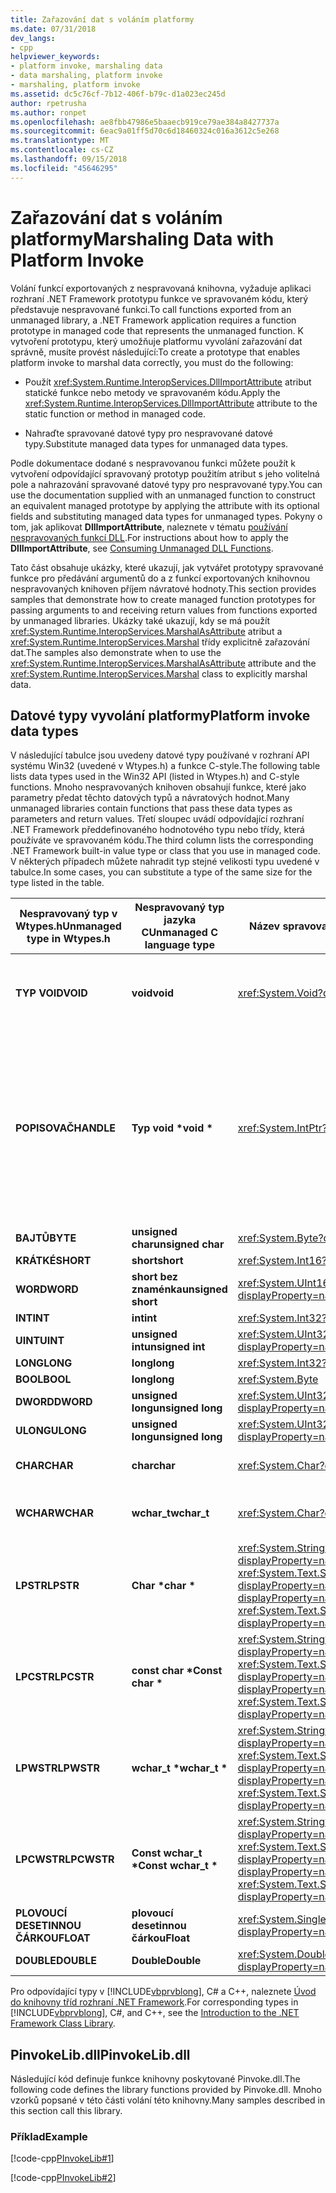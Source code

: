 ```yaml
---
title: Zařazování dat s voláním platformy
ms.date: 07/31/2018
dev_langs:
- cpp
helpviewer_keywords:
- platform invoke, marshaling data
- data marshaling, platform invoke
- marshaling, platform invoke
ms.assetid: dc5c76cf-7b12-406f-b79c-d1a023ec245d
author: rpetrusha
ms.author: ronpet
ms.openlocfilehash: ae8fbb47986e5baaecb919ce79ae384a8427737a
ms.sourcegitcommit: 6eac9a01ff5d70c6d18460324c016a3612c5e268
ms.translationtype: MT
ms.contentlocale: cs-CZ
ms.lasthandoff: 09/15/2018
ms.locfileid: "45646295"
---
```

# <a name="marshaling-data-with-platform-invoke"></a><span data-ttu-id="3f91e-102">Zařazování dat s voláním platformy</span><span class="sxs-lookup"><span data-stu-id="3f91e-102">Marshaling Data with Platform Invoke</span></span>
<span data-ttu-id="3f91e-103">Volání funkcí exportovaných z nespravovaná knihovna, vyžaduje aplikaci rozhraní .NET Framework prototypu funkce ve spravovaném kódu, který představuje nespravované funkci.</span><span class="sxs-lookup"><span data-stu-id="3f91e-103">To call functions exported from an unmanaged library, a .NET Framework application requires a function prototype in managed code that represents the unmanaged function.</span></span> <span data-ttu-id="3f91e-104">K vytvoření prototypu, který umožňuje platformu vyvolání zařazování dat správně, musíte provést následující:</span><span class="sxs-lookup"><span data-stu-id="3f91e-104">To create a prototype that enables platform invoke to marshal data correctly, you must do the following:</span></span>  
  
-   <span data-ttu-id="3f91e-105">Použít <xref:System.Runtime.InteropServices.DllImportAttribute> atribut statické funkce nebo metody ve spravovaném kódu.</span><span class="sxs-lookup"><span data-stu-id="3f91e-105">Apply the <xref:System.Runtime.InteropServices.DllImportAttribute> attribute to the static function or method in managed code.</span></span>  
  
-   <span data-ttu-id="3f91e-106">Nahraďte spravované datové typy pro nespravované datové typy.</span><span class="sxs-lookup"><span data-stu-id="3f91e-106">Substitute managed data types for unmanaged data types.</span></span>  
  
 <span data-ttu-id="3f91e-107">Podle dokumentace dodané s nespravovanou funkci můžete použít k vytvoření odpovídající spravovaný prototyp použitím atribut s jeho volitelná pole a nahrazování spravované datové typy pro nespravované typy.</span><span class="sxs-lookup"><span data-stu-id="3f91e-107">You can use the documentation supplied with an unmanaged function to construct an equivalent managed prototype by applying the attribute with its optional fields and substituting managed data types for unmanaged types.</span></span> <span data-ttu-id="3f91e-108">Pokyny o tom, jak aplikovat **DllImportAttribute**, naleznete v tématu [používání nespravovaných funkcí DLL](../../../docs/framework/interop/consuming-unmanaged-dll-functions.md).</span><span class="sxs-lookup"><span data-stu-id="3f91e-108">For instructions about how to apply the **DllImportAttribute**, see [Consuming Unmanaged DLL Functions](../../../docs/framework/interop/consuming-unmanaged-dll-functions.md).</span></span>  
  
 <span data-ttu-id="3f91e-109">Tato část obsahuje ukázky, které ukazují, jak vytvářet prototypy spravované funkce pro předávání argumentů do a z funkcí exportovaných knihovnou nespravovaných knihoven příjem návratové hodnoty.</span><span class="sxs-lookup"><span data-stu-id="3f91e-109">This section provides samples that demonstrate how to create managed function prototypes for passing arguments to and receiving return values from functions exported by unmanaged libraries.</span></span> <span data-ttu-id="3f91e-110">Ukázky také ukazují, kdy se má použít <xref:System.Runtime.InteropServices.MarshalAsAttribute> atribut a <xref:System.Runtime.InteropServices.Marshal> třídy explicitně zařazování dat.</span><span class="sxs-lookup"><span data-stu-id="3f91e-110">The samples also demonstrate when to use the <xref:System.Runtime.InteropServices.MarshalAsAttribute> attribute and the <xref:System.Runtime.InteropServices.Marshal> class to explicitly marshal data.</span></span>  
  
## <a name="platform-invoke-data-types"></a><span data-ttu-id="3f91e-111">Datové typy vyvolání platformy</span><span class="sxs-lookup"><span data-stu-id="3f91e-111">Platform invoke data types</span></span>  
 <span data-ttu-id="3f91e-112">V následující tabulce jsou uvedeny datové typy používané v rozhraní API systému Win32 (uvedené v Wtypes.h) a funkce C-style.</span><span class="sxs-lookup"><span data-stu-id="3f91e-112">The following table lists data types used in the Win32 API (listed in Wtypes.h) and C-style functions.</span></span> <span data-ttu-id="3f91e-113">Mnoho nespravovaných knihoven obsahují funkce, které jako parametry předat těchto datových typů a návratových hodnot.</span><span class="sxs-lookup"><span data-stu-id="3f91e-113">Many unmanaged libraries contain functions that pass these data types as parameters and return values.</span></span> <span data-ttu-id="3f91e-114">Třetí sloupec uvádí odpovídající rozhraní .NET Framework předdefinovaného hodnotového typu nebo třídy, která používáte ve spravovaném kódu.</span><span class="sxs-lookup"><span data-stu-id="3f91e-114">The third column lists the corresponding .NET Framework built-in value type or class that you use in managed code.</span></span> <span data-ttu-id="3f91e-115">V některých případech můžete nahradit typ stejné velikosti typu uvedené v tabulce.</span><span class="sxs-lookup"><span data-stu-id="3f91e-115">In some cases, you can substitute a type of the same size for the type listed in the table.</span></span>  
  
|<span data-ttu-id="3f91e-116">Nespravovaný typ v Wtypes.h</span><span class="sxs-lookup"><span data-stu-id="3f91e-116">Unmanaged type in Wtypes.h</span></span>|<span data-ttu-id="3f91e-117">Nespravovaný typ jazyka C</span><span class="sxs-lookup"><span data-stu-id="3f91e-117">Unmanaged C language type</span></span>|<span data-ttu-id="3f91e-118">Název spravované třídy</span><span class="sxs-lookup"><span data-stu-id="3f91e-118">Managed class name</span></span>|<span data-ttu-id="3f91e-119">Popis</span><span class="sxs-lookup"><span data-stu-id="3f91e-119">Description</span></span>|  
|--------------------------------|-------------------------------|------------------------|-----------------|  
|<span data-ttu-id="3f91e-120">**TYP VOID**</span><span class="sxs-lookup"><span data-stu-id="3f91e-120">**VOID**</span></span>|<span data-ttu-id="3f91e-121">**void**</span><span class="sxs-lookup"><span data-stu-id="3f91e-121">**void**</span></span>|<xref:System.Void?displayProperty=nameWithType>|<span data-ttu-id="3f91e-122">Použít pro funkci, která nevrací hodnotu.</span><span class="sxs-lookup"><span data-stu-id="3f91e-122">Applied to a function that does not return a value.</span></span>|
|<span data-ttu-id="3f91e-123">**POPISOVAČ**</span><span class="sxs-lookup"><span data-stu-id="3f91e-123">**HANDLE**</span></span>|<span data-ttu-id="3f91e-124">**Typ void \***</span><span class="sxs-lookup"><span data-stu-id="3f91e-124">**void \***</span></span>|<xref:System.IntPtr?displayProperty=nameWithType>|<span data-ttu-id="3f91e-125">32 bitů na 32bitové operační systémy Windows, 64 bitů v operačních systémech Windows 64-bit.</span><span class="sxs-lookup"><span data-stu-id="3f91e-125">32 bits on 32-bit Windows operating systems, 64 bits on 64-bit Windows operating systems.</span></span>|  
|<span data-ttu-id="3f91e-126">**BAJTŮ**</span><span class="sxs-lookup"><span data-stu-id="3f91e-126">**BYTE**</span></span>|<span data-ttu-id="3f91e-127">**unsigned char**</span><span class="sxs-lookup"><span data-stu-id="3f91e-127">**unsigned char**</span></span>|<xref:System.Byte?displayProperty=nameWithType>|<span data-ttu-id="3f91e-128">8 bitů</span><span class="sxs-lookup"><span data-stu-id="3f91e-128">8 bits</span></span>|  
|<span data-ttu-id="3f91e-129">**KRÁTKÉ**</span><span class="sxs-lookup"><span data-stu-id="3f91e-129">**SHORT**</span></span>|<span data-ttu-id="3f91e-130">**short**</span><span class="sxs-lookup"><span data-stu-id="3f91e-130">**short**</span></span>|<xref:System.Int16?displayProperty=nameWithType>|<span data-ttu-id="3f91e-131">16 bitů</span><span class="sxs-lookup"><span data-stu-id="3f91e-131">16 bits</span></span>|  
|<span data-ttu-id="3f91e-132">**WORD**</span><span class="sxs-lookup"><span data-stu-id="3f91e-132">**WORD**</span></span>|<span data-ttu-id="3f91e-133">**short bez znaménka**</span><span class="sxs-lookup"><span data-stu-id="3f91e-133">**unsigned short**</span></span>|<xref:System.UInt16?displayProperty=nameWithType>|<span data-ttu-id="3f91e-134">16 bitů</span><span class="sxs-lookup"><span data-stu-id="3f91e-134">16 bits</span></span>|  
|<span data-ttu-id="3f91e-135">**INT**</span><span class="sxs-lookup"><span data-stu-id="3f91e-135">**INT**</span></span>|<span data-ttu-id="3f91e-136">**int**</span><span class="sxs-lookup"><span data-stu-id="3f91e-136">**int**</span></span>|<xref:System.Int32?displayProperty=nameWithType>|<span data-ttu-id="3f91e-137">32 bitů</span><span class="sxs-lookup"><span data-stu-id="3f91e-137">32 bits</span></span>|  
|<span data-ttu-id="3f91e-138">**UINT**</span><span class="sxs-lookup"><span data-stu-id="3f91e-138">**UINT**</span></span>|<span data-ttu-id="3f91e-139">**unsigned int**</span><span class="sxs-lookup"><span data-stu-id="3f91e-139">**unsigned int**</span></span>|<xref:System.UInt32?displayProperty=nameWithType>|<span data-ttu-id="3f91e-140">32 bitů</span><span class="sxs-lookup"><span data-stu-id="3f91e-140">32 bits</span></span>|  
|<span data-ttu-id="3f91e-141">**LONG**</span><span class="sxs-lookup"><span data-stu-id="3f91e-141">**LONG**</span></span>|<span data-ttu-id="3f91e-142">**long**</span><span class="sxs-lookup"><span data-stu-id="3f91e-142">**long**</span></span>|<xref:System.Int32?displayProperty=nameWithType>|<span data-ttu-id="3f91e-143">32 bitů</span><span class="sxs-lookup"><span data-stu-id="3f91e-143">32 bits</span></span>|  
|<span data-ttu-id="3f91e-144">**BOOL**</span><span class="sxs-lookup"><span data-stu-id="3f91e-144">**BOOL**</span></span>|<span data-ttu-id="3f91e-145">**long**</span><span class="sxs-lookup"><span data-stu-id="3f91e-145">**long**</span></span>|<xref:System.Byte>|<span data-ttu-id="3f91e-146">32 bitů</span><span class="sxs-lookup"><span data-stu-id="3f91e-146">32 bits</span></span>|  
|<span data-ttu-id="3f91e-147">**DWORD**</span><span class="sxs-lookup"><span data-stu-id="3f91e-147">**DWORD**</span></span>|<span data-ttu-id="3f91e-148">**unsigned long**</span><span class="sxs-lookup"><span data-stu-id="3f91e-148">**unsigned long**</span></span>|<xref:System.UInt32?displayProperty=nameWithType>|<span data-ttu-id="3f91e-149">32 bitů</span><span class="sxs-lookup"><span data-stu-id="3f91e-149">32 bits</span></span>|  
|<span data-ttu-id="3f91e-150">**ULONG**</span><span class="sxs-lookup"><span data-stu-id="3f91e-150">**ULONG**</span></span>|<span data-ttu-id="3f91e-151">**unsigned long**</span><span class="sxs-lookup"><span data-stu-id="3f91e-151">**unsigned long**</span></span>|<xref:System.UInt32?displayProperty=nameWithType>|<span data-ttu-id="3f91e-152">32 bitů</span><span class="sxs-lookup"><span data-stu-id="3f91e-152">32 bits</span></span>|  
|<span data-ttu-id="3f91e-153">**CHAR**</span><span class="sxs-lookup"><span data-stu-id="3f91e-153">**CHAR**</span></span>|<span data-ttu-id="3f91e-154">**char**</span><span class="sxs-lookup"><span data-stu-id="3f91e-154">**char**</span></span>|<xref:System.Char?displayProperty=nameWithType>|<span data-ttu-id="3f91e-155">Uspořádání s ANSI.</span><span class="sxs-lookup"><span data-stu-id="3f91e-155">Decorate with ANSI.</span></span>|  
|<span data-ttu-id="3f91e-156">**WCHAR**</span><span class="sxs-lookup"><span data-stu-id="3f91e-156">**WCHAR**</span></span>|<span data-ttu-id="3f91e-157">**wchar_t**</span><span class="sxs-lookup"><span data-stu-id="3f91e-157">**wchar_t**</span></span>|<xref:System.Char?displayProperty=nameWithType>|<span data-ttu-id="3f91e-158">Vyplnění pomocí kódování Unicode.</span><span class="sxs-lookup"><span data-stu-id="3f91e-158">Decorate with Unicode.</span></span>|  
|<span data-ttu-id="3f91e-159">**LPSTR**</span><span class="sxs-lookup"><span data-stu-id="3f91e-159">**LPSTR**</span></span>|<span data-ttu-id="3f91e-160">**Char &ast;**</span><span class="sxs-lookup"><span data-stu-id="3f91e-160">**char &ast;**</span></span>|<span data-ttu-id="3f91e-161"><xref:System.String?displayProperty=nameWithType> Nebo <xref:System.Text.StringBuilder?displayProperty=nameWithType></span><span class="sxs-lookup"><span data-stu-id="3f91e-161"><xref:System.String?displayProperty=nameWithType> or <xref:System.Text.StringBuilder?displayProperty=nameWithType></span></span>|<span data-ttu-id="3f91e-162">Uspořádání s ANSI.</span><span class="sxs-lookup"><span data-stu-id="3f91e-162">Decorate with ANSI.</span></span>|  
|<span data-ttu-id="3f91e-163">**LPCSTR**</span><span class="sxs-lookup"><span data-stu-id="3f91e-163">**LPCSTR**</span></span>|<span data-ttu-id="3f91e-164">**const char &ast;**</span><span class="sxs-lookup"><span data-stu-id="3f91e-164">**Const char &ast;**</span></span>|<span data-ttu-id="3f91e-165"><xref:System.String?displayProperty=nameWithType> Nebo <xref:System.Text.StringBuilder?displayProperty=nameWithType></span><span class="sxs-lookup"><span data-stu-id="3f91e-165"><xref:System.String?displayProperty=nameWithType> or <xref:System.Text.StringBuilder?displayProperty=nameWithType></span></span>|<span data-ttu-id="3f91e-166">Uspořádání s ANSI.</span><span class="sxs-lookup"><span data-stu-id="3f91e-166">Decorate with ANSI.</span></span>|  
|<span data-ttu-id="3f91e-167">**LPWSTR**</span><span class="sxs-lookup"><span data-stu-id="3f91e-167">**LPWSTR**</span></span>|<span data-ttu-id="3f91e-168">**wchar_t &ast;**</span><span class="sxs-lookup"><span data-stu-id="3f91e-168">**wchar_t &ast;**</span></span>|<span data-ttu-id="3f91e-169"><xref:System.String?displayProperty=nameWithType> Nebo <xref:System.Text.StringBuilder?displayProperty=nameWithType></span><span class="sxs-lookup"><span data-stu-id="3f91e-169"><xref:System.String?displayProperty=nameWithType> or <xref:System.Text.StringBuilder?displayProperty=nameWithType></span></span>|<span data-ttu-id="3f91e-170">Vyplnění pomocí kódování Unicode.</span><span class="sxs-lookup"><span data-stu-id="3f91e-170">Decorate with Unicode.</span></span>|  
|<span data-ttu-id="3f91e-171">**LPCWSTR**</span><span class="sxs-lookup"><span data-stu-id="3f91e-171">**LPCWSTR**</span></span>|<span data-ttu-id="3f91e-172">**Const wchar_t &ast;**</span><span class="sxs-lookup"><span data-stu-id="3f91e-172">**Const wchar_t &ast;**</span></span>|<span data-ttu-id="3f91e-173"><xref:System.String?displayProperty=nameWithType> Nebo <xref:System.Text.StringBuilder?displayProperty=nameWithType></span><span class="sxs-lookup"><span data-stu-id="3f91e-173"><xref:System.String?displayProperty=nameWithType> or <xref:System.Text.StringBuilder?displayProperty=nameWithType></span></span>|<span data-ttu-id="3f91e-174">Vyplnění pomocí kódování Unicode.</span><span class="sxs-lookup"><span data-stu-id="3f91e-174">Decorate with Unicode.</span></span>|  
|<span data-ttu-id="3f91e-175">**PLOVOUCÍ DESETINNOU ČÁRKOU**</span><span class="sxs-lookup"><span data-stu-id="3f91e-175">**FLOAT**</span></span>|<span data-ttu-id="3f91e-176">**plovoucí desetinnou čárkou**</span><span class="sxs-lookup"><span data-stu-id="3f91e-176">**Float**</span></span>|<xref:System.Single?displayProperty=nameWithType>|<span data-ttu-id="3f91e-177">32 bitů</span><span class="sxs-lookup"><span data-stu-id="3f91e-177">32 bits</span></span>|  
|<span data-ttu-id="3f91e-178">**DOUBLE**</span><span class="sxs-lookup"><span data-stu-id="3f91e-178">**DOUBLE**</span></span>|<span data-ttu-id="3f91e-179">**Double**</span><span class="sxs-lookup"><span data-stu-id="3f91e-179">**Double**</span></span>|<xref:System.Double?displayProperty=nameWithType>|<span data-ttu-id="3f91e-180">64 bitů</span><span class="sxs-lookup"><span data-stu-id="3f91e-180">64 bits</span></span>|  
  
 <span data-ttu-id="3f91e-181">Pro odpovídající typy v [!INCLUDE[vbprvblong](../../../includes/vbprvblong-md.md)], C# a C++, naleznete [Úvod do knihovny tříd rozhraní .NET Framework](../../../docs/standard/class-library-overview.md).</span><span class="sxs-lookup"><span data-stu-id="3f91e-181">For corresponding types in [!INCLUDE[vbprvblong](../../../includes/vbprvblong-md.md)], C#, and C++, see the [Introduction to the .NET Framework Class Library](../../../docs/standard/class-library-overview.md).</span></span>  
  
## <a name="pinvokelibdll"></a><span data-ttu-id="3f91e-182">PinvokeLib.dll</span><span class="sxs-lookup"><span data-stu-id="3f91e-182">PinvokeLib.dll</span></span>  
 <span data-ttu-id="3f91e-183">Následující kód definuje funkce knihovny poskytované Pinvoke.dll.</span><span class="sxs-lookup"><span data-stu-id="3f91e-183">The following code defines the library functions provided by Pinvoke.dll.</span></span> <span data-ttu-id="3f91e-184">Mnoho vzorků popsané v této části volání této knihovny.</span><span class="sxs-lookup"><span data-stu-id="3f91e-184">Many samples described in this section call this library.</span></span>  
  
### <a name="example"></a><span data-ttu-id="3f91e-185">Příklad</span><span class="sxs-lookup"><span data-stu-id="3f91e-185">Example</span></span>  
 [!code-cpp[PInvokeLib#1](../../../samples/snippets/cpp/VS_Snippets_CLR/pinvokelib/cpp/pinvokelib.cpp#1)]  
  
 [!code-cpp[PInvokeLib#2](../../../samples/snippets/cpp/VS_Snippets_CLR/pinvokelib/cpp/pinvokelib.h#2)]
